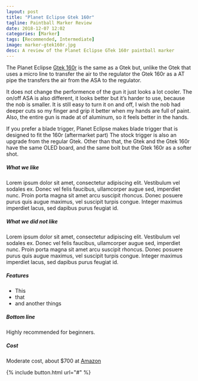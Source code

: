 ```yaml
---
layout: post
title: "Planet Eclipse Gtek 160r"
tagline: Paintball Marker Review
date: 2018-12-07 12:02
categories: [Marker]
tags: [Recommended, Intermediate]
image: marker-gtek160r.jpg
desc: A review of the Planet Eclipse GTek 160r paintball marker
---
```


The Planet Eclipse [Gtek 160r][aws] is the same as a Gtek but, unlike the Gtek that uses a micro line to transfer the air to the regulator the Gtek 160r as a AT pipe the transfers the air from the ASA to the regulator. 

It does not change the performence of the gun it just looks a lot cooler. The on/off ASA is also different, it looks better but it’s harder to use, because the nob is smaller. It is still easy to turn it on and off, I wish the nob had deeper cuts so my finger and grip it better when my hands are full of paint. Also, the entire gun is made at of aluminum, so it feels better in the hands. 

If you prefer a blade trigger, Planet Eclipse makes blade trigger that is designed to fit the 160r (aftermarket part) The stock trigger is also an upgrade from the regular Gtek. Other than that, the Gtek and the Gtek 160r have the same OLED board, and the same bolt but the Gtek 160r as a softer shot.

##### What we like

Lorem ipsum dolor sit amet, consectetur adipiscing elit. Vestibulum vel sodales ex. Donec vel felis faucibus, ullamcorper augue sed, imperdiet nunc. Proin porta magna sit amet arcu suscipit rhoncus. Donec posuere purus quis augue maximus, vel suscipit turpis congue. Integer maximus imperdiet lacus, sed dapibus purus feugiat id. 

##### What we did not like

Lorem ipsum dolor sit amet, consectetur adipiscing elit. Vestibulum vel sodales ex. Donec vel felis faucibus, ullamcorper augue sed, imperdiet nunc. Proin porta magna sit amet arcu suscipit rhoncus. Donec posuere purus quis augue maximus, vel suscipit turpis congue. Integer maximus imperdiet lacus, sed dapibus purus feugiat id. 

##### Features

* This
* that
* and another things

##### Bottom line

Highly recommended for beginners.

##### Cost 

Moderate cost, about $700 at [Amazon][aws]

{% include button.html url="#" %}


[aws]: # "Link to Gtek 160r Paintball Marker at Amazon"